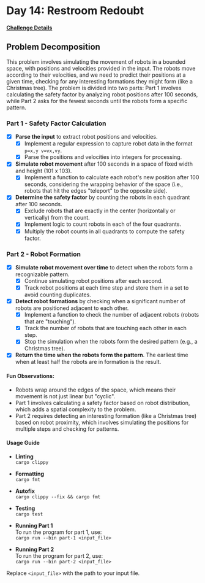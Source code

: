 # Day 14: Restroom Redoubt

[**Challenge Details**](docs/challenge.md)

## Problem Decomposition

This problem involves simulating the movement of robots in a bounded space, with positions and velocities provided in the input. The robots move according to their velocities, and we need to predict their positions at a given time, checking for any interesting formations they might form (like a Christmas tree). The problem is divided into two parts: Part 1 involves calculating the safety factor by analyzing robot positions after 100 seconds, while Part 2 asks for the fewest seconds until the robots form a specific pattern.

### Part 1 - Safety Factor Calculation
- [x] **Parse the input** to extract robot positions and velocities.
  - [x] Implement a regular expression to capture robot data in the format `p=x,y v=vx,vy`.
  - [x] Parse the positions and velocities into integers for processing.
  
- [x] **Simulate robot movement** after 100 seconds in a space of fixed width and height (101 x 103).
  - [x] Implement a function to calculate each robot's new position after 100 seconds, considering the wrapping behavior of the space (i.e., robots that hit the edges "teleport" to the opposite side).
  
- [x] **Determine the safety factor** by counting the robots in each quadrant after 100 seconds.
  - [x] Exclude robots that are exactly in the center (horizontally or vertically) from the count.
  - [x] Implement logic to count robots in each of the four quadrants.
  - [x] Multiply the robot counts in all quadrants to compute the safety factor.

### Part 2 - Robot Formation
- [x] **Simulate robot movement over time** to detect when the robots form a recognizable pattern.
  - [x] Continue simulating robot positions after each second.
  - [x] Track robot positions at each time step and store them in a set to avoid counting duplicates.
  
- [x] **Detect robot formations** by checking when a significant number of robots are positioned adjacent to each other.
  - [x] Implement a function to check the number of adjacent robots (robots that are "touching").
  - [x] Track the number of robots that are touching each other in each step.
  - [x] Stop the simulation when the robots form the desired pattern (e.g., a Christmas tree).

- [x] **Return the time when the robots form the pattern**. The earliest time when at least half the robots are in formation is the result.

#### Fun Observations:
- Robots wrap around the edges of the space, which means their movement is not just linear but "cyclic".
- Part 1 involves calculating a safety factor based on robot distribution, which adds a spatial complexity to the problem.
- Part 2 requires detecting an interesting formation (like a Christmas tree) based on robot proximity, which involves simulating the positions for multiple steps and checking for patterns.

#### Usage Guide

- **Linting**  
  `cargo clippy`

- **Formatting**  
  `cargo fmt`

- **Autofix**  
  `cargo clippy --fix && cargo fmt`

- **Testing**  
  `cargo test`

- **Running Part 1**  
  To run the program for part 1, use:  
  `cargo run --bin part-1 <input_file>`

- **Running Part 2**  
  To run the program for part 2, use:  
  `cargo run --bin part-2 <input_file>`

Replace `<input_file>` with the path to your input file.